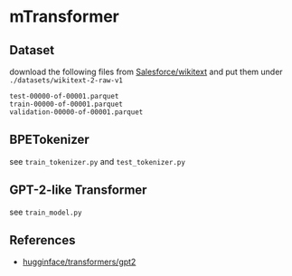 # mTransformer

## Dataset

download the following files from [Salesforce/wikitext](https://huggingface.co/datasets/Salesforce/wikitext/tree/main/wikitext-2-raw-v1) and put them under `./datasets/wikitext-2-raw-v1`

```
test-00000-of-00001.parquet
train-00000-of-00001.parquet
validation-00000-of-00001.parquet
```

## BPETokenizer

see `train_tokenizer.py` and `test_tokenizer.py`

## GPT-2-like Transformer

see `train_model.py`

## References

- [hugginface/transformers/gpt2](https://github.com/huggingface/transformers/tree/main/src/transformers/models/gpt2)